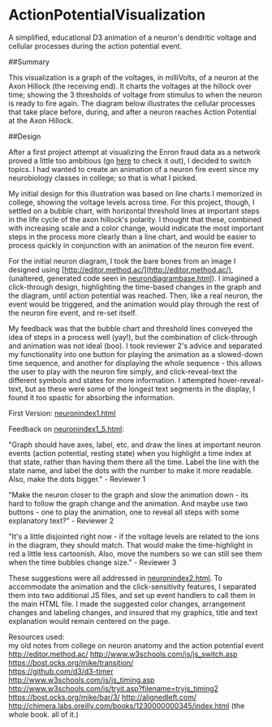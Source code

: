 # ActionPotentialVisualization
A simplified, educational D3 animation of a neuron's dendritic voltage and cellular processes during the action potential event.

##Summary

This visualization is a graph of the voltages, in milliVolts, of a neuron at the Axon Hillock (the receiving end). It charts the voltages at the hillock over time; showing the 3 thresholds of voltage from stimulus to when the neuron is ready to fire again. The diagram below illustrates the cellular processes that take place before, during, and after a neuron reaches Action Potential at the Axon Hillock.

##Design

After a first project attempt at visualizing the Enron fraud data as a network proved a little too ambitious (go [here](https://github.com/Cascode6/EnronVisualization) to check it out), I decided to switch topics. I had wanted to create an animation of a neuron fire event since my neurobiology classes in college; so that is what I picked. 

My initial design for this illustration was based on line charts I memorized in college, showing the voltage levels across time. For this project, though, I settled on a bubble chart, with horizontal threshold lines at important steps in the life cycle of the axon hillock's polarity. I thought that these, combined with increasing scale and a color change, would indicate the most important steps in the process more clearly than a line chart, and would be easier to process quickly in conjunction with an animation of the neuron fire event.

For the initial neuron diagram, I took the bare bones from an image I designed using [http://editor.method.ac/](http://editor.method.ac/), (unaltered, generated code seen in [neurondiagrambase.html](https://github.com/Cascode6/ActionPotentialVisualization/blob/master/neurondiagrambase.html)). I imagined a click-through design, highlighting the time-based changes in the graph and the diagram, until action potential was reached. Then, like a real neuron, the event would be triggered, and the animation would play through the rest of the neuron fire event, and re-set itself.

My feedback was that the bubble chart and threshold lines conveyed the idea of steps in a process well (yay!), but the combination of click-through and animation was not ideal (boo). I took reviewer 2's advice and separated my functionality into one button for playing the animation as a slowed-down time sequence, and another for displaying the whole sequence - this allows the user to play with the neuron fire simply, and click-reveal-text the different symbols and states for more information. I attempted hover-reveal-text, but as these were some of the longest text segments in the display, I found it too spastic for absorbing the information. 





First Version: [neuronindex1.html](https://github.com/Cascode6/ActionPotentialVisualization/blob/master/neuronindex1.html)

Feedback on [neuronindex1_5.html](https://github.com/Cascode6/ActionPotentialVisualization/blob/master/neuronindex1_5.html):

  "Graph should have axes, label, etc, and draw the lines at important neuron events (action potential, resting state) when you highlight a time index at that state, rather than having them there all the time. Label the line with the state name, and label the dots with the number to make it more readable. Also, make the dots bigger." - Reviewer 1
  
  "Make the neuron closer to the graph and slow the animation down - its hard to follow the graph change and the animation. And maybe use two buttons - one to play the animation, one to reveal all steps with some explanatory text?" - Reviewer 2

  "It's a little disjointed right now - if the voltage levels are related to the ions in the diagram, they should match. That would make the time-highlight in red a little less cartoonish. Also, move the numbers so we can still see them when the time bubbles change size." - Reviewer 3
  
These suggestions were all addressed in [neuronindex2.html](https://github.com/Cascode6/ActionPotentialVisualization/blob/master/neuronindex2.html). To accommodate the animation and the click-sensitivity features, I separated them into two additional JS files, and set up event handlers to call them in the main HTML file. I made the suggested color changes, arrangement changes and labeling changes, and insured that my graphics, title and text explanation would remain centered on the page. 



Resources used:   
my old notes from college on neuron anatomy and the action potential event
http://editor.method.ac/
http://www.w3schools.com/js/js_switch.asp  
https://bost.ocks.org/mike/transition/  
https://github.com/d3/d3-timer  
http://www.w3schools.com/js/js_timing.asp  
http://www.w3schools.com/js/tryit.asp?filename=tryjs_timing2  
https://bost.ocks.org/mike/bar/3/
http://alignedleft.com/ 
http://chimera.labs.oreilly.com/books/1230000000345/index.html (the whole book. all of it.)
